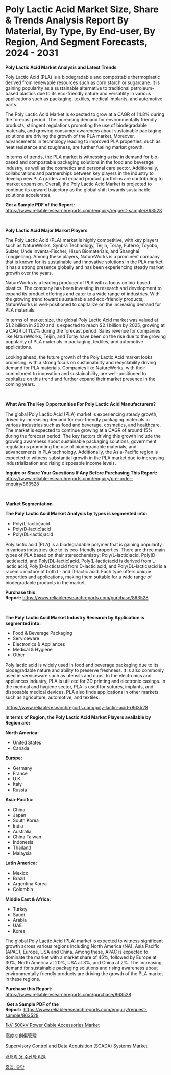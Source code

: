 <p><h1>Poly Lactic Acid Market Size, Share & Trends Analysis Report By Material, By Type, By End-user, By Region, And Segment Forecasts, 2024 - 2031</h1></p><p><strong>Poly Lactic Acid Market Analysis and Latest Trends</strong></p>
<p><p>Poly Lactic Acid (PLA) is a biodegradable and compostable thermoplastic derived from renewable resources such as corn starch or sugarcane. It is gaining popularity as a sustainable alternative to traditional petroleum-based plastics due to its eco-friendly nature and versatility in various applications such as packaging, textiles, medical implants, and automotive parts.</p><p>The Poly Lactic Acid Market is expected to grow at a CAGR of 14.8% during the forecast period. The increasing demand for environmentally friendly products, stringent regulations promoting the use of biodegradable materials, and growing consumer awareness about sustainable packaging solutions are driving the growth of the PLA market. Moreover, advancements in technology leading to improved PLA properties, such as heat resistance and toughness, are further fueling market growth.</p><p>In terms of trends, the PLA market is witnessing a rise in demand for bio-based and compostable packaging solutions in the food and beverage industry, as well as the cosmetics and personal care sector. Additionally, collaborations and partnerships between key players in the industry to develop new PLA grades and expand product portfolios are contributing to market expansion. Overall, the Poly Lactic Acid Market is projected to continue its upward trajectory as the global shift towards sustainable solutions accelerates.</p></p>
<p><strong>Get a Sample PDF of the Report:&nbsp;</strong> <a href="https://www.reliableresearchreports.com/enquiry/request-sample/863528">https://www.reliableresearchreports.com/enquiry/request-sample/863528</a></p>
<p>&nbsp;</p>
<p><strong>Poly Lactic Acid Major Market Players</strong></p>
<p><p>The Poly Lactic Acid (PLA) market is highly competitive, with key players such as NatureWorks, Synbra Technology, Teijin, Toray, Futerro, Toyobo, Sulzer, Uhde Inventa-Fischer, Hisun Biomaterials, and Shanghai Tongjieliang. Among these players, NatureWorks is a prominent company that is known for its sustainable and innovative solutions in the PLA market. It has a strong presence globally and has been experiencing steady market growth over the years.</p><p>NatureWorks is a leading producer of PLA with a focus on bio-based plastics. The company has been investing in research and development to expand its product offerings and cater to a wide range of industries. With the growing trend towards sustainable and eco-friendly products, NatureWorks is well-positioned to capitalize on the increasing demand for PLA materials.</p><p>In terms of market size, the global Poly Lactic Acid market was valued at $1.2 billion in 2020 and is expected to reach $2.1 billion by 2025, growing at a CAGR of 11.2% during the forecast period. Sales revenue for companies like NatureWorks, Teijin, and Toray have been on the rise due to the growing popularity of PLA materials in packaging, textiles, and automotive applications.</p><p>Looking ahead, the future growth of the Poly Lactic Acid market looks promising, with a strong focus on sustainability and recyclability driving demand for PLA materials. Companies like NatureWorks, with their commitment to innovation and sustainability, are well-positioned to capitalize on this trend and further expand their market presence in the coming years.</p></p>
<p>&nbsp;</p>
<p><strong>What Are The Key Opportunities For Poly Lactic Acid Manufacturers?</strong></p>
<p><p>The global Poly Lactic Acid (PLA) market is experiencing steady growth, driven by increasing demand for eco-friendly packaging materials in various industries such as food and beverage, cosmetics, and healthcare. The market is expected to continue growing at a CAGR of around 15% during the forecast period. The key factors driving this growth include the growing awareness about sustainable packaging solutions, government regulations promoting the use of biodegradable materials, and advancements in PLA technology. Additionally, the Asia-Pacific region is expected to witness substantial growth in the PLA market due to increasing industrialization and rising disposable income levels.</p></p>
<p><strong>Inquire or Share Your Questions If Any Before Purchasing This Report:</strong> <a href="https://www.reliableresearchreports.com/enquiry/pre-order-enquiry/863528">https://www.reliableresearchreports.com/enquiry/pre-order-enquiry/863528</a></p>
<p>&nbsp;</p>
<p><strong>Market Segmentation</strong></p>
<p><strong>The Poly Lactic Acid Market Analysis by types is segmented into:</strong></p>
<p><ul><li>Poly(L-lactic)acid</li><li>Poly(D-lactic)acid</li><li>Poly(DL-lactic)acid</li></ul></p>
<p><p>Poly lactic acid (PLA) is a biodegradable polymer that is gaining popularity in various industries due to its eco-friendly properties. There are three main types of PLA based on their stereochemistry: Poly(L-lactic)acid, Poly(D-lactic)acid, and Poly(DL-lactic)acid. Poly(L-lactic)acid is derived from L-lactic acid, Poly(D-lactic)acid from D-lactic acid, and Poly(DL-lactic)acid is a racemic mixture of both L- and D-lactic acid. Each type offers unique properties and applications, making them suitable for a wide range of biodegradable products in the market.</p></p>
<p><strong>Purchase this Report:&nbsp;</strong><a href="https://www.reliableresearchreports.com/purchase/863528">https://www.reliableresearchreports.com/purchase/863528</a></p>
<p>&nbsp;</p>
<p><strong>The Poly Lactic Acid Market Industry Research by Application is segmented into:</strong></p>
<p><ul><li>Food & Beverage Packaging</li><li>Serviceware</li><li>Electronics & Appliances</li><li>Medical & Hygiene</li><li>Other</li></ul></p>
<p><p>Poly lactic acid is widely used in food and beverage packaging due to its biodegradable nature and ability to preserve freshness. It is also commonly used in serviceware such as utensils and cups. In the electronics and appliances industry, PLA is utilized for 3D printing and electronic casings. In the medical and hygiene sector, PLA is used for sutures, implants, and disposable medical devices. PLA also finds applications in other markets such as agriculture, automotive, and textiles.</p></p>
<p><a href="https://www.reliableresearchreports.com/poly-lactic-acid-r863528">&nbsp;https://www.reliableresearchreports.com/poly-lactic-acid-r863528</a></p>
<p><strong>In terms of Region, the Poly Lactic Acid Market Players available by Region are:</strong></p>
<p>
    <p> <strong> North America: </strong>
        <ul>
            <li>United States</li>
            <li>Canada</li>
        </ul>
        </p> 
    <p> <strong> Europe: </strong>
        <ul>
            <li>Germany</li>
            <li>France</li>
            <li>U.K.</li>
            <li>Italy</li>
            <li>Russia</li>
        </ul>
        </p> 
    <p> <strong> Asia-Pacific: </strong>
        <ul>
            <li>China</li>
            <li>Japan</li>
            <li>South Korea</li>
            <li>India</li>
            <li>Australia</li>
            <li>China Taiwan</li>
            <li>Indonesia</li>
            <li>Thailand</li>
            <li>Malaysia</li>
        </ul>
        </p> 
    <p> <strong> Latin America: </strong>
        <ul>
            <li>Mexico</li>
            <li>Brazil</li>
            <li>Argentina Korea</li>
            <li>Colombia</li>
        </ul>
        </p> 
    <p> <strong> Middle East & Africa: </strong>
        <ul>
            <li>Turkey</li>
            <li>Saudi</li>
            <li>Arabia</li>
            <li>UAE</li>
            <li>Korea</li>
        </ul>
    </p>
    </p>
<p><p>The global Poly Lactic Acid (PLA) market is expected to witness significant growth across various regions including North America (NA), Asia Pacific (APAC), Europe, USA and China. Among these, APAC is expected to dominate the market with a market share of 45%, followed by Europe at 30%, North America at 20%, USA at 3%, and China at 2%. The increasing demand for sustainable packaging solutions and rising awareness about environmentally friendly products are driving the growth of the PLA market in these regions.</p></p>
<p><strong>Purchase this Report: </strong><a href="https://www.reliableresearchreports.com/purchase/863528">https://www.reliableresearchreports.com/purchase/863528</a></p>
<p>&nbsp;<strong>Get a Sample PDF of the Report:&nbsp;&nbsp;</strong><a href="https://www.reliableresearchreports.com/enquiry/request-sample/863528">https://www.reliableresearchreports.com/enquiry/request-sample/863528</a></p>
<p><strong></strong></p>
<p><p><a href="https://github.com/bushilahore52/Market-Research-Report-List-1/blob/main/1kv-500kv-power-cable-accessories-market.md">1kV-500kV Power Cable Accessories Market</a></p><p><a href="https://medium.com/@alfredodance/%E5%85%88%E9%80%B2%E7%9A%84%E3%81%AA%E5%82%B7%E7%AE%A1%E7%90%86%E5%B8%82%E5%A0%B4%E5%B1%95%E6%9C%9B-%E6%A5%AD%E7%95%8C%E6%A6%82%E6%B3%81%E3%81%A8%E4%BA%88%E6%B8%AC-2024%E5%B9%B4%E3%81%8B%E3%82%892031%E5%B9%B4%E3%81%BE%E3%81%A7-851182ba6daa">高度な創傷管理</a></p><p><a href="https://github.com/khkjaxbn36/Market-Research-Report-List-1/blob/main/supervisory-control-and-data-acquisition-scada-systems-market.md">Supervisory Control and Data Acquisition (SCADA) Systems Market</a></p><p><a href="https://medium.com/@rudilistiyanto53_49097/%EB%A6%AC%ED%8A%AC-%EC%88%98%EC%82%B0%ED%99%94%EB%AC%BC-%EB%B0%B0%ED%84%B0%EB%A6%AC-%EC%8B%9C%EC%9E%A5-%EB%B6%84%EC%84%9D-%EB%B0%8F-%EA%B8%B0%EA%B0%84%EC%97%90-%EB%8C%80%ED%95%9C-%ED%81%AC%EA%B8%B0-%EC%98%88%EC%B8%A1%EC%9D%80-2024%EB%85%84%EB%B6%80%ED%84%B0-2031%EB%85%84%EA%B9%8C%EC%A7%80%EC%9E%85%EB%8B%88%EB%8B%A4-2262a578412f">배터리 용 수산화 리튬</a></p><p><a href="https://medium.com/@willislebsack/%ED%9D%A1%EC%9E%85%EC%9C%A0%EB%8B%B9-%EC%8B%9C%EC%9E%A5-%EC%9C%A0%ED%98%95-%EC%9D%91%EC%9A%A9-%EB%B0%8F-%EC%A7%80%EB%A6%AC%EC%97%90-%EB%8C%80%ED%95%9C-%ED%8F%AC%EA%B4%84%EC%A0%81-%ED%8F%89%EA%B0%80-0884b33b7390">흡입: 유당</a></p></p>